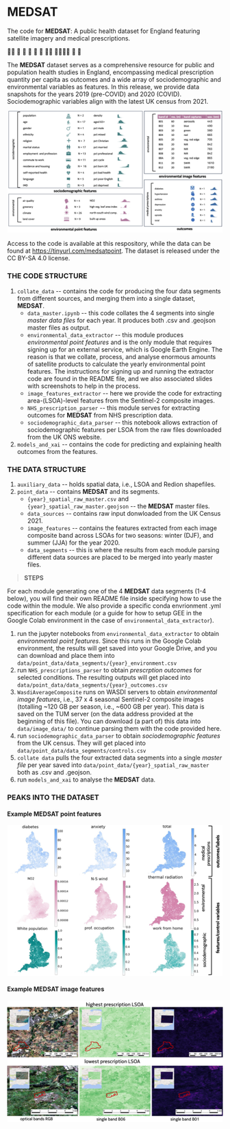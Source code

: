 
# __MEDSAT__

The code for __MEDSAT__: A public health dataset for England featuring satellite imagery and medical prescriptions.


👩‍⚕️ 🏥 🌲 🏡 💊 💉 🧑‍💼 👨‍👩‍👧‍👦 👶 👵


The __MEDSAT__ dataset serves as a comprehensive resource for public and population health studies in England, encompassing medical prescription quantity per capita as outcomes and a wide array of sociodemographic and environmental variables as features. 
In this release, we provide data snapshots for the years 2019 (pre-COVID) and 2020 (COVID). Sociodemographic variables align with the latest UK census from 2021.

![__MEDSAT__  structure](figures/data_diagram_hist.jpg)


Access to the code is available at this respository, while the data can be found at https://tinyurl.com/medsatpoint. The dataset is released under the CC BY-SA 4.0 license.


### THE CODE STRUCTURE 
1. `collate_data` -- contains the code for producing the four data segments from different sources, and merging them into a single dataset, __MEDSAT__.
    - `data_master.ipynb` -- this code collates the 4 segments into single *master data files* for each year. It produces both .csv and .geojson master files as output.
    - `environmental_data_extractor` -- this module produces *environmental point features* and is the only module that requires signing up for an external service, which is Google Earth Engine. The reason is that we collate, process, and analyse enormous amounts of satellite products to calculate the yearly environmental point features. The instructions for signing up and running the extractor code are found in the README file, and we also associated slides with screenshots to help in the process.
    - `image_features_extractor` -- here we provide the code for extracting area-(LSOA)-level features from the Sentinel-2 composite images.  
    - `NHS_prescription_parser` -- this module serves for extracting outcomes for __MEDSAT__ from NHS prescription data.
    - `sociodemographic_data_parser` -- this notebook allows extraction of sociodemographic features per LSOA from the raw files downloaded from the UK ONS website.
2.  `models_and_xai` -- contains the code for predicting and explaining health outcomes from the features.


### THE DATA STRUCTURE 
1. ```auxiliary_data``` -- holds spatial data, i.e., LSOA and Redion shapefiles. 
2. ```point_data``` -- contains __MEDSAT__ and its segments.
    - ```{year}_spatial_raw_master.csv``` and ```{year}_spatial_raw_master.geojson``` -- the __MEDSAT__ master files.
    - ```data_sources``` -- contains raw input donwloaded from the UK Census 2021.
    - ```image_features``` -- contains the features extracted from each image composite band across LSOAs for two seasons: winter (DJF), and summer (JJA) for the year 2020.
    - ```data_segments``` -- this is where the results from each module parsing different data sources are placed to be merged into yearly master files.

	


> **STEPS**

For each module generating one of the 4 __MEDSAT__ data segments (1-4 below), you will find their own README file inside specifying how to use the code within the module. We also provide a specific conda envrionment .yml specification for each module (or a guide for how to setup GEE in the Google Colab environment in the case of ```environmental_data_extractor```). 
1. run the jupyter notebooks from ```environmental_data_extractor``` to obtain *environmental point features*. Since this runs in the Google Colab environment, the results will get saved into your Google Drive, and you can download and place them into ```data/point_data/data_segments/{year}_environment.csv```
2. run ```NHS_prescriptions_parser``` to obtain *prescrption outcomes* for selected conditions. The resulting outputs will get placed into ```data/point_data/data_segments/{year}_outcomes.csv```
3. `WasdiAverageComposite` runs on WASDI servers to obtain *environmental image features*, i.e., 37 x 4 seasonal Sentinel-2 composite images (totalling ~120 GB per season, i.e., ~600 GB per year). This data is saved on the TUM server (on the data address provided at the beginning of this file). You can download (a part of) this data into ```data/image_data/``` to continue parsing them with the code provided here.
4. run ```sociodemographic_data_parser``` to obtain *sociodemographic features* from the UK census. They will get placed into ```data/point_data/data_segments/controls.csv```
5. ```collate data``` pulls the four extracted data segments into a single *master file* per year saved into ```data/point_data/{year}_spatial_raw_master``` both as .csv and .geojson. 
6. run ```models_and_xai``` to analyse the __MEDSAT__ data.




### PEAKS INTO THE DATASET

#### Example __MEDSAT__  point features
![example __MEDSAT__  point features](figures/maps_data_diagram.jpg)

#### Example __MEDSAT__  image features
![example __MEDSAT__  image features](figures/composite_data_vis.jpg)


